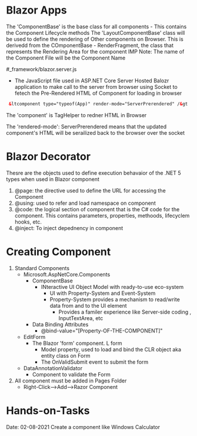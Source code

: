 # Blazor Apps

The 'ComponentBase' is the base class for all components
	- This contains the Component Lifecycle methods
The 'LayoutComponentBase' class will be used to define the rendering of Other components on Browser. This is derivedd from the COmponentBase
	- RenderFragment, the class that represents the Rendering Area for the component
IMP Note: The name of the Component File will be the Component Name

#_framework/blazor.server.js
- The JavaScript file used in ASP.NET Core Server Hosted Balozr application to make call to the server from browser using Socket to fetech the Pre-Rendered HTML of Component for loading in browser

``` html
 &ltcomponent type="typeof(App)" render-mode="ServerPrerendered" /&gt
```

The 'component' is TagHelper to redner HTML in Browser

The 'rendered-mode': ServerPrerendered means that the updated component's HTML will be serailized back to the browser  over the socket

# Blazor Decorator
Thesre are the objects used to define execution behavaior of the .NET 5 types when used in Blazor component
1. @page: the directive used to define the URL for accessing the Component
2. @using: used to refer and load namespace on component
3. @code: the logical section of component that is the C# code for the component. This contains parameters, properties, methoods, lifecyclem hooks, etc.
4. @inject: To inject depednency in component

# Creating Component
1. Standard Components
	- Microsoft.AspNetCore.Components
		- ComponentBase
			- INteractive UI Object Model with ready-to-use eco-system
				- UI with Property-System and Event-System
				- Property-System provides a mechanism to read/write data from and to the UI element
					- Provides a familer experience like Server-side coding
		, InputTextArea, etc
		- Data Binding Attributes
			- @bind-value="[Property-OF-THE-COMPONENT]"
	- EditForm
		- The Blazor 'form' component. L form
			- Model property, used to load and bind the CLR object aka entity class on Form
			- The OnValidSubmit event to submit the form
	- DataAnnotationValidator
		- Component to validate the Form
2. All component must be added in Pages Folder
	- Right-Click-->Add-->Razor Component


# Hands-on-Tasks
 Date: 02-08-2021
 Create a component like Windows Calculator